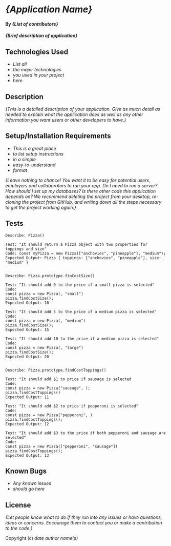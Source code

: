 # _{Application Name}_

#### By _**{List of contributors}**_

#### _{Brief description of application}_

## Technologies Used

* _List all_
* _the major technologies_
* _you used in your project_
* _here_

## Description

_{This is a detailed description of your application. Give as much detail as needed to explain what the application does as well as any other information you want users or other developers to have.}_

## Setup/Installation Requirements

* _This is a great place_
* _to list setup instructions_
* _in a simple_
* _easy-to-understand_
* _format_

_{Leave nothing to chance! You want it to be easy for potential users, employers and collaborators to run your app. Do I need to run a server? How should I set up my databases? Is there other code this application depends on? We recommend deleting the project from your desktop, re-cloning the project from GitHub, and writing down all the steps necessary to get the project working again.}_

## Tests
```
Describe: Pizza()

Test: "It should return a Pizza object with two properties for toppings and size"
Code: const myPizza = new Pizza(["anchovies", "pineapple"], "medium");
Expected Output: Pizza { toppings: ["anchovies", "pineapple"], size: "medium" }


Describe: Pizza.prototype.finCostSize()

Test: "It should add 0 to the price if a small pizza is selected"
Code:
const pizza = new Pizza(, "small")
pizza.findCostSize();
Expected Output: 10

Test: "It should add 5 to the price if a medium pizza is selected"
Code:
const pizza = new Pizza(, "medium")
pizza.findCostSize();
Expected Output: 15

Test: "It should add 10 to the price if a medium pizza is selected"
Code:
const pizza = new Pizza(, "large")
pizza.findCostSize();
Expected Output: 20


Describe: Pizza.prototype.findCostToppings()

Test: "It should add $1 to price if sausage is selected
Code: 
const pizza = new Pizza("sausage", );
pizza.findCostToppings()
Expected Output: 11

Test: "It should add $2 to price if pepperoni is selected"
Code: 
const pizza = new Pizza("pepperoni", )
pizza.findCostToppings();
Expected Output: 12

Test: "It should add $3 to the price if both pepperoni and sausage are selected"
Code: 
const pizza = new Pizza(["pepperoni", "sausage"])
pizza.findCostToppings();
Expected Output: 13
```
## Known Bugs

* _Any known issues_
* _should go here_

## License


_{Let people know what to do if they run into any issues or have questions, ideas or concerns.  Encourage them to contact you or make a contribution to the code.}_

Copyright (c) _date_ _author name(s)_